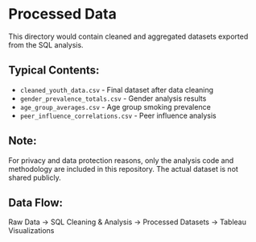 # Processed Data

This directory would contain cleaned and aggregated datasets exported from the SQL analysis.

## Typical Contents:
- `cleaned_youth_data.csv` - Final dataset after data cleaning
- `gender_prevalence_totals.csv` - Gender analysis results  
- `age_group_averages.csv` - Age group smoking prevalence
- `peer_influence_correlations.csv` - Peer influence analysis

## Note:
For privacy and data protection reasons, only the analysis code and methodology are included in this repository. The actual dataset is not shared publicly.

## Data Flow:
Raw Data → SQL Cleaning & Analysis → Processed Datasets → Tableau Visualizations
